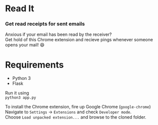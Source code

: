 # Read It
### **Get read receipts for sent emails**
Anxious if your email has been read by the receiver?  
Get hold of this Chrome extension and recieve pings whenever someone opens your mail! :smile:

# Requirements
* Python 3
* Flask

Run it using  
`python3 app.py`

To install the Chrome extension, fire up Google Chrome (`google-chrome`)  
Navigate to `Settings` -> `Extensions` and check `Developer mode`.  
Choose `Load unpacked extension...` and browse to the cloned folder.
